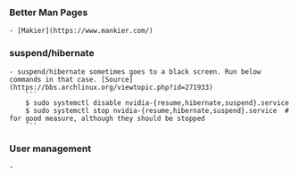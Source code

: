 ### Better Man Pages
    - [Makier](https://www.mankier.com/)


### suspend/hibernate
    - suspend/hibernate sometimes goes to a black screen. Run below commands in that case. [Source](https://bbs.archlinux.org/viewtopic.php?id=271933)
        ```
        $ sudo systemctl disable nvidia-{resume,hibernate,suspend}.service
        $ sudo systemctl stop nvidia-{resume,hibernate,suspend}.service  # for good measure, although they should be stopped
        ```

### User management
    - 
